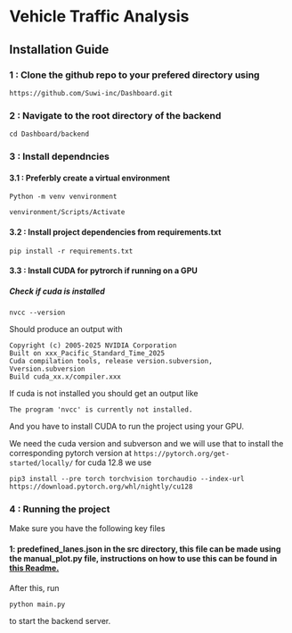 # Vehicle Traffic Analysis 

## Installation Guide
### 1 : Clone the github repo to your prefered directory using
```
https://github.com/Suwi-inc/Dashboard.git
```
### 2 : Navigate to the root directory of the backend
```
cd Dashboard/backend
```
### 3 : Install dependncies 
#### 3.1 : Preferbly create a virtual environment

```
Python -m venv venvironment
```
```
venvironment/Scripts/Activate 
```
#### 3.2 : Install project dependencies from requirements.txt
```
pip install -r requirements.txt
```
#### 3.3 : Install CUDA for pytrorch if running on a GPU
#####  Check if cuda is installed 
```
nvcc --version
``` 
Should produce an output with
```nvcc: NVIDIA (R) Cuda compiler driver
Copyright (c) 2005-2025 NVIDIA Corporation
Built on xxx_Pacific_Standard_Time_2025
Cuda compilation tools, release version.subversion, Vversion.subversion
Build cuda_xx.x/compiler.xxx
```
If cuda is not installed you should get an output like
```
The program 'nvcc' is currently not installed. 
```
And you have to install CUDA to run the project using your GPU.

We need the cuda version and subverson and we will use that to install the corresponding pytorch version at ``https://pytorch.org/get-started/locally/``
for cuda 12.8 we use
```
pip3 install --pre torch torchvision torchaudio --index-url https://download.pytorch.org/whl/nightly/cu128
```
### 4 : Running the project 
Make sure you have the following key files
#### 1: predefined_lanes.json in the src directory, this file can be made using the manual_plot.py file, instructions on how to use this can be found in [this Readme.](plot/README.md)
After this, run
```
python main.py 
```
to start the backend server.

